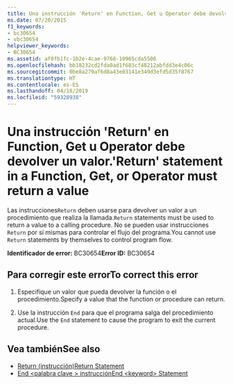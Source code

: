 ```yaml
---
title: Una instrucción 'Return' en Function, Get u Operator debe devolver un valor.
ms.date: 07/20/2015
f1_keywords:
- bc30654
- vbc30654
helpviewer_keywords:
- BC30654
ms.assetid: af0fb1fc-1b2e-4cae-9768-10965cda5506
ms.openlocfilehash: bb18232cd2fda0ad1f683cf48212abfdd3e4c06c
ms.sourcegitcommit: 0be8a279af6d8a43e03141e349d3efd5d35f8767
ms.translationtype: HT
ms.contentlocale: es-ES
ms.lasthandoff: 04/18/2019
ms.locfileid: "59328938"
---
```

# <a name="return-statement-in-a-function-get-or-operator-must-return-a-value"></a><span data-ttu-id="10b52-102">Una instrucción 'Return' en Function, Get u Operator debe devolver un valor.</span><span class="sxs-lookup"><span data-stu-id="10b52-102">'Return' statement in a Function, Get, or Operator must return a value</span></span>
<span data-ttu-id="10b52-103">Las instrucciones`Return` deben usarse para devolver un valor a un procedimiento que realiza la llamada.</span><span class="sxs-lookup"><span data-stu-id="10b52-103">`Return` statements must be used to return a value to a calling procedure.</span></span> <span data-ttu-id="10b52-104">No se pueden usar instrucciones `Return` por sí mismas para controlar el flujo del programa.</span><span class="sxs-lookup"><span data-stu-id="10b52-104">You cannot use `Return` statements by themselves to control program flow.</span></span>  
  
 <span data-ttu-id="10b52-105">**Identificador de error:** BC30654</span><span class="sxs-lookup"><span data-stu-id="10b52-105">**Error ID:** BC30654</span></span>  
  
## <a name="to-correct-this-error"></a><span data-ttu-id="10b52-106">Para corregir este error</span><span class="sxs-lookup"><span data-stu-id="10b52-106">To correct this error</span></span>  
  
1. <span data-ttu-id="10b52-107">Especifique un valor que pueda devolver la función o el procedimiento.</span><span class="sxs-lookup"><span data-stu-id="10b52-107">Specify a value that the function or procedure can return.</span></span>  
  
2. <span data-ttu-id="10b52-108">Use la instrucción `End` para que el programa salga del procedimiento actual.</span><span class="sxs-lookup"><span data-stu-id="10b52-108">Use the `End` statement to cause the program to exit the current procedure.</span></span>  
  
## <a name="see-also"></a><span data-ttu-id="10b52-109">Vea también</span><span class="sxs-lookup"><span data-stu-id="10b52-109">See also</span></span>

- [<span data-ttu-id="10b52-110">Return (instrucción)</span><span class="sxs-lookup"><span data-stu-id="10b52-110">Return Statement</span></span>](../../visual-basic/language-reference/statements/return-statement.md)
- [<span data-ttu-id="10b52-111">End \<palabra clave > instrucción</span><span class="sxs-lookup"><span data-stu-id="10b52-111">End \<keyword> Statement</span></span>](../../visual-basic/language-reference/statements/end-keyword-statement.md)
